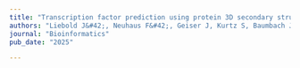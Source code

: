 ```yaml
---
title: "Transcription factor prediction using protein 3D secondary structures"
authors: "Liebold J&#42;, Neuhaus F&#42;, Geiser J, Kurtz S, Baumbach J, and **Newaz K**"
journal: "Bioinformatics"
pub_date: "2025"

---
```

